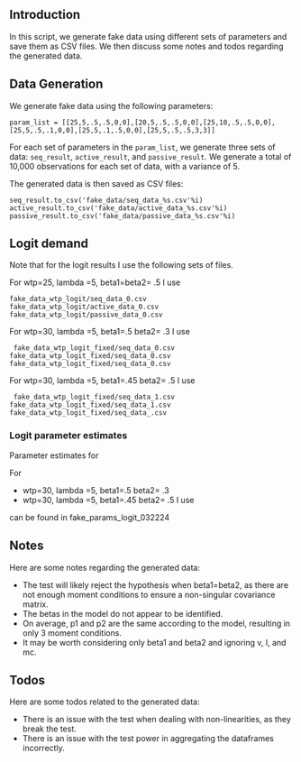 ## Introduction

In this script, we generate fake data using different sets of parameters and save them as CSV files. We then discuss some notes and todos regarding the generated data.

## Data Generation

We generate fake data using the following parameters:

```
param_list = [[25,5,.5,.5,0,0],[20,5,.5,.5,0,0],[25,10,.5,.5,0,0],[25,5,.5,.1,0,0],[25,5,.1,.5,0,0],[25,5,.5,.5,3,3]]
```

For each set of parameters in the `param_list`, we generate three sets of data: `seq_result`, `active_result`, and `passive_result`. We generate a total of 10,000 observations for each set of data, with a variance of 5.

The generated data is then saved as CSV files:

```
seq_result.to_csv('fake_data/seq_data_%s.csv'%i)
active_result.to_csv('fake_data/active_data_%s.csv'%i)
passive_result.to_csv('fake_data/passive_data_%s.csv'%i)
```


## Logit demand

Note that for the logit results I use the following sets of files.

For wtp=25, lambda =5, beta1=beta2= .5 I use

```
fake_data_wtp_logit/seq_data_0.csv
fake_data_wtp_logit/active_data_0.csv
fake_data_wtp_logit/passive_data_0.csv
```

For wtp=30, lambda =5, beta1=.5 beta2= .3 I use

```
 fake_data_wtp_logit_fixed/seq_data_0.csv
fake_data_wtp_logit_fixed/seq_data_0.csv
fake_data_wtp_logit_fixed/seq_data_0.csv
```


For wtp=30, lambda =5, beta1=.45 beta2= .5 I use

```
 fake_data_wtp_logit_fixed/seq_data_1.csv
fake_data_wtp_logit_fixed/seq_data_1.csv
fake_data_wtp_logit_fixed/seq_data_.csv
```

### Logit parameter estimates

Parameter estimates for 


For
* wtp=30, lambda =5, beta1=.5 beta2= .3 
* wtp=30, lambda =5, beta1=.45 beta2= .5 I use

can be found in fake_params_logit_032224

## Notes

Here are some notes regarding the generated data:

- The test will likely reject the hypothesis when beta1=beta2, as there are not enough moment conditions to ensure a non-singular covariance matrix.
- The betas in the model do not appear to be identified.
- On average, p1 and p2 are the same according to the model, resulting in only 3 moment conditions.
- It may be worth considering only beta1 and beta2 and ignoring v, l, and mc.

## Todos

Here are some todos related to the generated data:

- There is an issue with the test when dealing with non-linearities, as they break the test.
- There is an issue with the test power in aggregating the dataframes incorrectly.